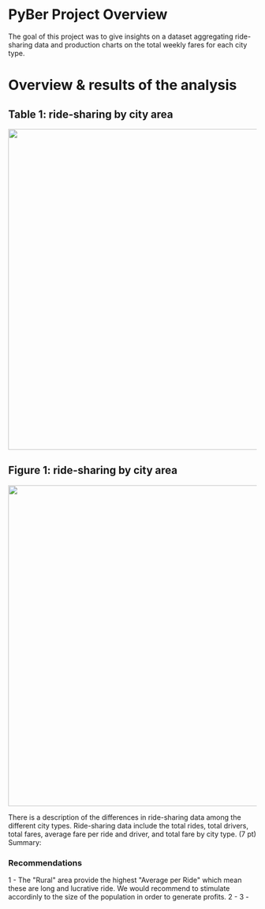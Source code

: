 # PyBer Project Overview

The goal of this project was to give insights on a dataset aggregating ride-sharing data and production charts on the total weekly fares for each city type.

# Overview & results of the analysis

## Table 1: ride-sharing by city area

<img src="https://github.com/poboisvert/PyBer_Analysis/blob/main/analysis/table.png?raw=true" width="650" />

## Figure 1: ride-sharing by city area

<img src="https://github.com/poboisvert/PyBer_Analysis/blob/main/analysis/chart.png?raw=true" width="650" />

There is a description of the differences in ride-sharing data among the different city types. Ride-sharing data include the total rides, total drivers, total fares, average fare per ride and driver, and total fare by city type. (7 pt)
Summary:

### Recommendations

1 - The "Rural" area provide the highest "Average per Ride" which mean these are long and lucrative ride. We would recommend to stimulate accordinly to the size of the population in order to generate profits.
2 -
3 -
